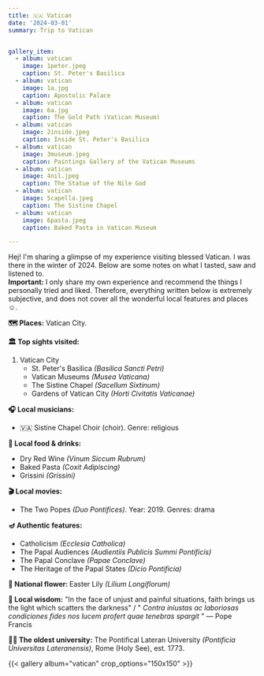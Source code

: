 ```yaml
---
title: 🇻🇦 Vatican
date: '2024-03-01'
summary: Trip to Vatican


gallery_item:
  - album: vatican
    image: 1peter.jpeg
    caption: St. Peter's Basilica
  - album: vatican
    image: 1a.jpg
    caption: Apostolic Palace
  - album: vatican
    image: 6a.jpg
    caption: The Gold Path (Vatican Museum)
  - album: vatican
    image: 2inside.jpeg
    caption: Inside St. Peter's Basilica
  - album: vatican
    image: 3museum.jpeg
    caption: Paintings Gallery of the Vatican Museums
  - album: vatican
    image: 4nil.jpeg
    caption: The Statue of the Nile God
  - album: vatican
    image: 5capella.jpeg
    caption: The Sistine Chapel
  - album: vatican
    image: 6pasta.jpeg
    caption: Baked Pasta in Vatican Museum

---
```

Hej! I'm sharing a glimpse of my experience visiting blessed Vatican. I was there in the winter of 2024. Below are some notes on what I tasted, saw and listened to.<br>
<b>Important:</b> I only share my own experience and recommend the things I personally tried and liked. Therefore, everything written below is extremely subjective, and does not cover all the wonderful local features and places ☺️.

<b>🗺 Places:</b> Vatican City.<br>

<b>🏛 Top sights visited: </b>
1. Vatican City
    - St. Peter's Basilica <i>(Basilica Sancti Petri)</i>
    - Vatican Museums <i>(Musea Vaticana)</i>
    - The Sistine Chapel <i>(Sacellum Sixtinum)</i>
    - Gardens of Vatican City <i>(Horti Civitatis Vaticanae)</i>

<b>🎧 Local musicians: </b>
- 🇻🇦 Sistine Chapel Choir (choir). Genre: religious


<b>🥘 Local food & drinks: </b>
- Dry Red Wine <i>(Vinum Siccum Rubrum)</i>
- Baked Pasta <i>(Coxit Adipiscing)</i>
- Grissini <i>(Grissini)</i>


<b>🎬 Local movies:</b>
- The Two Popes <i>(Duo Pontifices)</i>. Year: 2019. Genres: drama


<b>🪔 Authentic features:</b>
- Catholicism <i>(Ecclesia Catholica)</i>
- The Papal Audiences <i>(Audientiis Publicis Summi Pontificis)</i>
- The Papal Conclave <i>(Papae Conclave)</i>
- The Heritage of the Papal States <i>(Dicio Pontificia)</i>

<b>💐 National flower: </b> Easter Lily <i>(Lilium Longiflorum)</i>


<b>🦉 Local wisdom:</b> "In the face of unjust and painful situations, faith brings us the light which scatters the darkness"  / "<i> Contra iniustas ac laboriosas condiciones fides nos lucem profert quae tenebras spargit </i>" — Pope Francis 

<b>👨‍🎓 The oldest university:</b> The Pontifical Lateran University <i>(Pontificia Universitas Lateranensis)</i>, Rome (Holy See), est. 1773. 

{{< gallery album="vatican" crop_options="150x150" >}}
   

